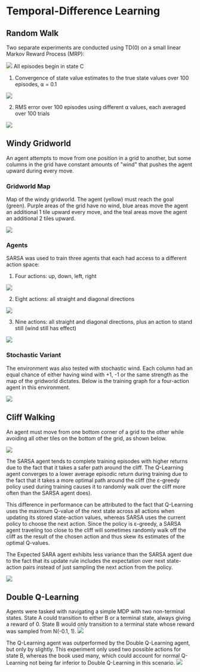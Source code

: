 # Temporal-Difference Learning

## Random Walk
Two separate experiments are conducted using TD(0) on a small linear Markov Reward Process (MRP):

<img src="./random_walk/img/walk-diagram.png">
All episodes begin in state C

1. Convergence of state value estimates to the true state values over 100 episodes, ⍺ = 0.1
<img src="./random_walk/img/state-values.svg">

2. RMS error over 100 episodes using different ⍺ values, each averaged over 100 trials
<img src="./random_walk/img/alphas.svg">


## Windy Gridworld
An agent attempts to move from one position in a grid to another, but some columns in the grid have constant amounts of "wind" that pushes the agent upward during every move.

### Gridworld Map
Map of the windy gridworld. The agent (yellow) must reach the goal (green). Purple areas of the grid have no wind, blue areas move the agent an additional 1 tile upward every move, and the teal areas move the agent an additional 2 tiles upward.

<img src="./windy_gridworld/img/map.svg">

### Agents
SARSA was used to train three agents that each had access to a different action space:

1. Four actions: up, down, left, right
<img src="./windy_gridworld/img/four.svg">

2. Eight actions: all straight and diagonal directions
<img src="./windy_gridworld/img/eight.svg">

3. Nine actions: all straight and diagonal directions, plus an action to stand still (wind still has effect)
<img src="./windy_gridworld/img/nine.svg">


### Stochastic Variant
The environment was also tested with stochastic wind. Each column had an equal chance of either having wind with +1, -1 or the same strength as the map of the gridworld dictates. Below is the training graph for a four-action agent in this environment.

<img src="./windy_gridworld/img/four-stochastic.svg">


## Cliff Walking
An agent must move from one bottom corner of a grid to the other while avoiding all other tiles on the bottom of the grid, as shown below.

<img src="./cliff_walking/img/map.png">

The SARSA agent tends to complete training episodes with higher returns due to the fact that it takes a safer path around the cliff. The Q-Learning agent converges to a lower average episodic return during training due to the fact that it takes a more optimal path around the cliff (the ε-greedy policy used during training causes it to randomly walk over the cliff more often than the SARSA agent does).

This difference in performance can be attributed to the fact that Q-Learning uses the maximum Q-value of the next state across all actions when updating its stored state-action values, whereas SARSA uses the current policy to choose the next action. Since the policy is ε-greedy, a SARSA agent traveling too close to the cliff will sometimes randomly walk off the cliff as the result of the chosen action and thus skew its estimates of the optimal Q-values.

The Expected SARA agent exhibits less variance than the SARSA agent due to the fact that its update rule includes the expectation over next state-action pairs instead of just sampling the next action from the policy.

<img src="./cliff_walking/img/returns.svg">


## Double Q-Learning
Agents were tasked with navigating a simple MDP with two non-terminal states. State A could transition to either B or a terminal state, always giving a reward of 0. State B would only transition to a terminal state whose reward was sampled from N(-0.1, 1).
<img src="./double_learning/img/map.png">

The Q-Learning agent was outperformed by the Double Q-Learning agent, but only by slightly. This experiment only used two possible actions for state B, whereas the book used many, which could account for normal Q-Learning not being far inferior to Double Q-Learning in this scenario.
<img src="./double_learning/img/left.svg">
